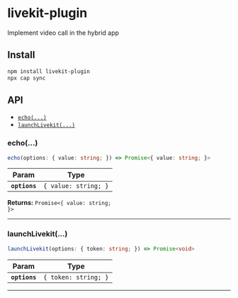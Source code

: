 # livekit-plugin

Implement video call in the hybrid app

## Install

```bash
npm install livekit-plugin
npx cap sync
```

## API

<docgen-index>

* [`echo(...)`](#echo)
* [`launchLivekit(...)`](#launchlivekit)

</docgen-index>

<docgen-api>
<!--Update the source file JSDoc comments and rerun docgen to update the docs below-->

### echo(...)

```typescript
echo(options: { value: string; }) => Promise<{ value: string; }>
```

| Param         | Type                            |
| ------------- | ------------------------------- |
| **`options`** | <code>{ value: string; }</code> |

**Returns:** <code>Promise&lt;{ value: string; }&gt;</code>

--------------------


### launchLivekit(...)

```typescript
launchLivekit(options: { token: string; }) => Promise<void>
```

| Param         | Type                            |
| ------------- | ------------------------------- |
| **`options`** | <code>{ token: string; }</code> |

--------------------

</docgen-api>
